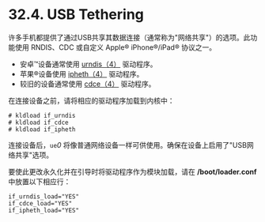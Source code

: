 # 32.4. USB Tethering


许多手机都提供了通过USB共享其数据连接（通常称为"网络共享"）的选项。此功能使用 RNDIS、CDC 或自定义 Apple® iPhone®/iPad® 协议之一。

- 安卓™设备通常使用 [urndis（4）](https://www.freebsd.org/cgi/man.cgi?query=urndis&sektion=4&format=html) 驱动程序。
- 苹果®设备使用 [ipheth（4）](https://www.freebsd.org/cgi/man.cgi?query=ipheth&sektion=4&format=html) 驱动程序。
- 较旧的设备通常使用 [cdce（4）](https://www.freebsd.org/cgi/man.cgi?query=cdce&sektion=4&format=html) 驱动程序。

在连接设备之前，请将相应的驱动程序加载到内核中：

```
# kldload if_urndis
# kldload if_cdce
# kldload if_ipheth
```

连接设备后，`ue`*0* 将像普通网络设备一样可供使用。确保在设备上启用了"USB网络共享"选项。

要使此更改永久化并在引导时将驱动程序作为模块加载，请在 **/boot/loader.conf** 中放置以下相应行：

```
if_urndis_load="YES"
if_cdce_load="YES"
if_ipheth_load="YES"
```
